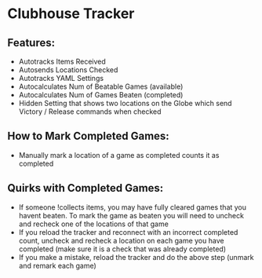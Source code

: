 # Clubhouse Tracker

## Features:
- Autotracks Items Received
- Autosends Locations Checked
- Autotracks YAML Settings
- Autocalculates Num of Beatable Games (available)
- Autocalculates Num of Games Beaten (completed)
- Hidden Setting that shows two locations on the Globe which send Victory / Release commands when checked

## How to Mark Completed Games:
- Manually mark a location of a game as completed counts it as completed

## Quirks with Completed Games:
- If someone !collects items, you may have fully cleared games that you havent beaten. To mark the game as beaten you will need to uncheck and recheck one of the locations of that game
- If you reload the tracker and reconnect with an incorrect completed count, uncheck and recheck a location on each game you have completed (make sure it is a check that was already completed)
- If you make a mistake, reload the tracker and do the above step (unmark and remark each game)
